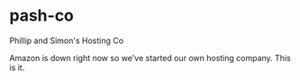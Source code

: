 # pash-co
Phillip and Simon's Hosting Co

Amazon is down right now so we've started our own hosting company. This is it.
